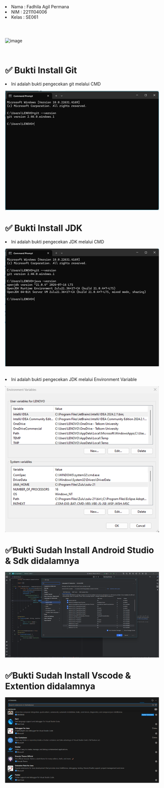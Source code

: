 

<li> Nama : Fadhila Agil Permana
<li> NIM : 2211104006
<li> Kelas : SE061

##
<br> 

![image](asset/240sx.png)

<br>

# ✅ Bukti Install Git
<li>Ini adalah bukti pengecekan git melalui CMD

![image](asset/cmd_gitcheck.png)

# ✅ Bukti Install JDK
<li>Ini adalah bukti pengecekan JDK melalui CMD
<br>

![image](asset/cmd_jdkcheck1.png)

<br>
<li>Ini adalah bukti pengecekan JDK melalui Environment Variable

![image](asset/jdk_Envvarcheck.png)

# ✅Bukti Sudah Install Android Studio & Sdk didalamnya
![image](asset/android_sdklook.png)


# ✅Bukti Sudah Install Vscode & Extention didalamnya


![image](asset/vscode_extentionLook.png)

